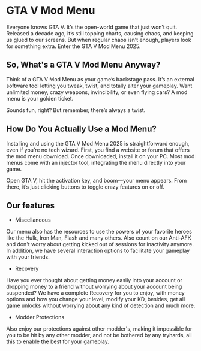 # GTA V Mod Menu
Everyone knows GTA V. It’s the open-world game that just won’t quit. Released a decade ago, it’s still topping charts, causing chaos, and keeping us glued to our screens. But when regular chaos isn’t enough, players look for something extra. Enter the GTA V Mod Menu 2025.

## So, What's a GTA V Mod Menu Anyway?
Think of a GTA V Mod Menu as your game’s backstage pass. It’s an external software tool letting you tweak, twist, and totally alter your gameplay. Want unlimited money, crazy weapons, invincibility, or even flying cars? A mod menu is your golden ticket.

Sounds fun, right? But remember, there’s always a twist.

## How Do You Actually Use a Mod Menu?
Installing and using the GTA V Mod Menu 2025 is straightforward enough, even if you’re no tech wizard. First, you find a website or forum that offers the mod menu download. Once downloaded, install it on your PC. Most mod menus come with an injector tool, integrating the menu directly into your game.

Open GTA V, hit the activation key, and boom—your menu appears. From there, it’s just clicking buttons to toggle crazy features on or off.
## Our features
- Miscellaneous

Our menu also has the resources to use the powers of your favorite heroes like the Hulk, Iron Man, Flash and many others. Also count on our Anti-AFK and don't worry about getting kicked out of sessions for inactivity anymore. In addition, we have several interaction options to facilitate your gameplay with your friends.
- Recovery

Have you ever thought about getting money easily into your account or dropping money to a friend without worrying about your account being suspended? We have a complete Recovery for you to enjoy, with money options and how you change your level, modify your KD, besides, get all game unlocks without worrying about any kind of detection and much more.
- Modder Protections

Also enjoy our protections against other modder's, making it impossible for you to be hit by any other modder, and not be bothered by any tryhards, all this to enable the best for your gameplay.
